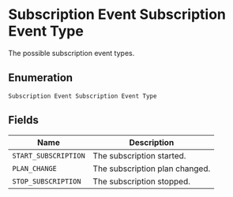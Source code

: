 
# Subscription Event Subscription Event Type

The possible subscription event types.

## Enumeration

`Subscription Event Subscription Event Type`

## Fields

| Name | Description |
|  --- | --- |
| `START_SUBSCRIPTION` | The subscription started. |
| `PLAN_CHANGE` | The subscription plan changed. |
| `STOP_SUBSCRIPTION` | The subscription stopped. |

